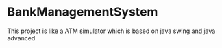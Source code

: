 # BankManagementSystem
This project is like a ATM simulator which is based on java swing and java advanced 

